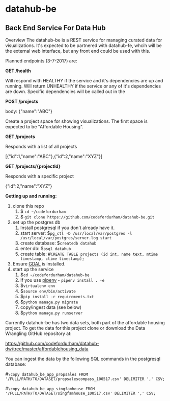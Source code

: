 # datahub-be
Back End Service For Data Hub
---
Overview
The datahub-be is a REST service for managing curated data for visualizations.  It's expected to be partnered with datahub-fe, whcih will be the external web interface, but any front end could be used with this.

Planned endpoints (3-7-2017) are:

**GET /health**

Will respond with HEALTHY if the service and it's dependencies are up and running.  Will return UNHEALTHY if the service or any of it's dependencies are down.  Specific dependencies will be called out in the

**POST /projects**

body: {"name":"ABC"}

Create a project space for showing visualizations.  The first space is expected to be "Affordable Housing".

**GET /projects**

Responds with a list of all projects

[{"id":1,"name":"ABC"},{"id":2,"name":"XYZ"}]

**GET /projects/{projectId}**

Responds with a specific project

{"id":2,"name":"XYZ"}

**Getting up and running:**

1. clone this repo
    1. $ `cd ~/codefordurham`
    2. $ `git clone https://github.com/codefordurham/datahub-be.git`
2. set up the postgres db
    1. Install postgresql if you don't already have it.
    2. start server: $`pg_ctl -D /usr/local/var/postgres -l /usr/local/var/postgres/server.log start`
    3. create database: $`createdb datahub`
    4. enter db: $`psql datahub`
    5. create table: #`CREATE TABLE projects (id int, name text, mtime timestamp, ctime timestamp);`
3. Ensure [GDAL](https://www.gdal.org/ "GDAL") is installed.
4. start up the service
    1. $`cd ~/codefordurham/datahub-be`
    2. If you use [pipenv](https://github.com/pypa/pipenv "pipenv") - `pipenv install . -e`
    3. $`virtualenv env`
    4. $`source env/bin/activate`
    5. $`pip install -r requirements.txt`
    6. $`python manage.py migrate`
    7. copy/ingest data (see below)
    8. $`python manage.py runserver`

Currently datahub-be has two data sets, both part of the affordable housing project. To get the data for this project clone or download the Data Wrangling GitHub repository at:

https://github.com/codefordurham/datahub-dw/tree/master/affordablehousing_data

You can ingest the data by the following SQL commands in the postgresql database:

#`\copy datahub_be_app_propsales FROM '/FULL/PATH/TO/DATASET/propsalescompass_100517.csv' DELIMITER ',' CSV;`

#`\copy datahub_be_app_singfamhouse FROM '/FULL/PATH/TO/DATASET/singfamhouse_100517.csv' DELIMITER ',' CSV;`
